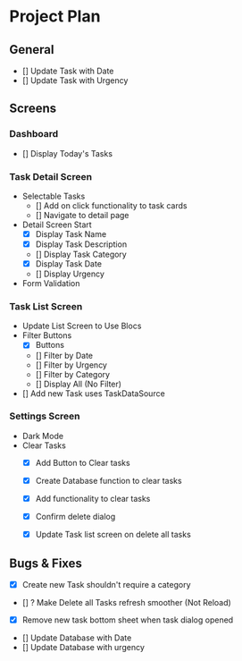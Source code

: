 # Project Plan

## General

- [] Update Task with Date
- [] Update Task with Urgency

## Screens

### Dashboard

- [] Display Today's Tasks

### Task Detail Screen

- Selectable Tasks
    - [] Add on click functionality to task cards
    - [] Navigate to detail page
- Detail Screen Start
    - [x] Display Task Name
    - [x] Display Task Description
    - [] Display Task Category
    - [x] Display Task Date
    - [] Display Urgency
- Form Validation

### Task List Screen

- Update List Screen to Use Blocs
- Filter Buttons
    - [x] Buttons
    - [] Filter by Date
    - [] Filter by Urgency 
    - [] Filter by Category
    - [] Display All (No Filter)
- [] Add new Task uses TaskDataSource

### Settings Screen

- Dark Mode
- Clear Tasks
    - [x] Add Button to Clear tasks
    - [x] Create Database function to clear tasks
    - [x] Add functionality to clear tasks
    - [x] Confirm delete dialog 
    - [x] Update Task list screen on delete all tasks
 


## Bugs & Fixes
- [x] Create new Task shouldn't require a category
- [] ? Make Delete all Tasks refresh smoother (Not Reload)
- [x] Remove new task bottom sheet when task dialog opened
- [] Update Database with Date
- [] Update Database with urgency